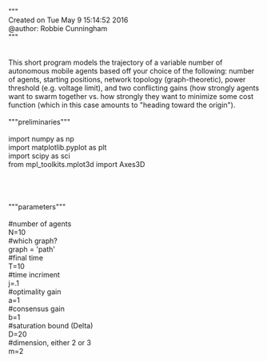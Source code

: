 

"""\
Created on Tue May  9 15:14:52 2016\
@author: Robbie Cunningham\
"""
\
\
\
This short program models the trajectory of a variable number of autonomous mobile agents based off your choice of the following: number of agents, starting positions, network topology (graph-theoretic), power threshold (e.g. voltage limit), and two conflicting gains (how strongly agents want to swarm together vs. how strongly they want to minimize some cost function (which in this case amounts to "heading toward the origin").
\
\
"""preliminaries"""\
\
import numpy as np\
import matplotlib.pyplot as plt\
import scipy as sci\
from mpl_toolkits.mplot3d import Axes3D\
\
\
\
\
"""parameters"""\
\
#number of agents\
N=10\
#which graph?\
graph = 'path'\
#final time\
T=10\
#time incriment\
j=.1\
#optimality gain\
a=1\
#consensus gain\
b=1\
#saturation bound (Delta)\
D=20\
#dimension, either 2 or 3\
m=2


